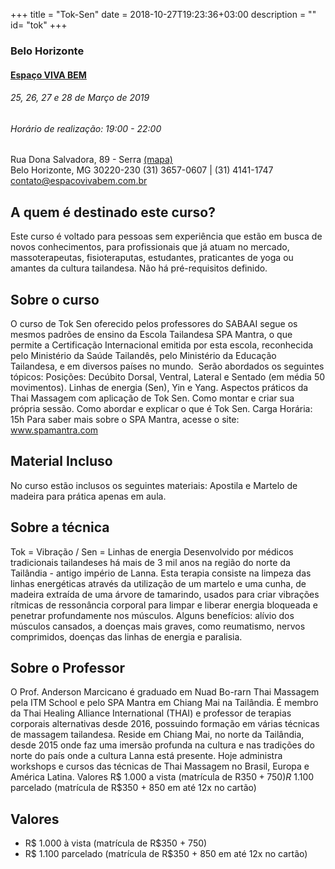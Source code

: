 +++
title = "Tok-Sen"
date = 2018-10-27T19:23:36+03:00
description = ""
id= "tok"
+++

### Belo Horizonte
#### [Espaço VIVA BEM](https://www.vivabemespacoholistico.com.br) 
###### 25, 26, 27 e 28 de Março de 2019
###### Horário de realização: 19:00 - 22:00
Rua Dona Salvadora, 89 - Serra   [(mapa)](https://goo.gl/maps/EBh7uivfFe92)  
Belo Horizonte, MG 30220-230
(31) 3657-0607 | (31) 4141-1747  
[contato@espacovivabem.com.br](contato@espacovivabem.com.br) 


<!-- ### Vitória
#### [Alma Andaluza Cia e Studio de Dança](http://www.almaandaluza.com.br)
###### Datas: 19 e 20 de Janeiro de 2019
###### Horário de realização: Sábado e Domingo das 09:00 às 17:00  
Avenida Saturnino Ragel Mauro, 999  [(mapa)](https://goo.gl/maps/V5w2kocXmZ62)  
Jardim da Penha - Vitória/ES  
(27) 9951-6456  -->

## A quem é destinado este curso?
Este curso é voltado para pessoas sem experiência que estão em busca de novos conhecimentos, para profissionais que já atuam no mercado, massoterapeutas, fisioteraputas, estudantes, praticantes de yoga ou amantes da cultura tailandesa. Não há pré-requisitos definido.
## Sobre o curso
O curso de Tok Sen oferecido pelos professores do SABAAI segue os mesmos padrões de ensino da Escola Tailandesa SPA Mantra, o que permite a Certificação Internacional emitida por esta escola, reconhecida pelo Ministério da Saúde Tailandês, pelo Ministério da Educação Tailandesa, e em diversos países no mundo. ​ Serão abordados os seguintes tópicos: ​ Posições: Decúbito Dorsal, Ventral, Lateral e Sentado (em média 50 movimentos). Linhas de energia (Sen), Yin e Yang. Aspectos práticos da Thai Massagem com aplicação de Tok Sen. Como montar e criar sua própria sessão. Como abordar e explicar o que é Tok Sen.
​Carga Horária: 15h
Para saber mais sobre o SPA Mantra, acesse o site: www.spamantra.com
​
## Material Incluso
No curso estão inclusos os seguintes materiais: Apostila e Martelo de madeira para prática apenas em aula.

## Sobre a técnica
Tok = Vibração / Sen = Linhas de energia
Desenvolvido por médicos tradicionais tailandeses há mais de 3 mil anos na região do norte da Tailândia - antigo império de Lanna. Esta terapia consiste na limpeza das linhas energéticas através da utilização de um martelo e uma cunha, de madeira extraída de uma árvore de tamarindo, usados para criar vibrações rítmicas de ressonância corporal para limpar e liberar energia bloqueada e penetrar profundamente nos músculos. Alguns benefícios: alívio dos músculos cansados, a doenças mais graves, como reumatismo, nervos comprimidos, doenças das linhas de energia e paralisia.
​
## Sobre o Professor
O Prof. Anderson Marcicano é graduado em Nuad Bo-rarn Thai Massagem pela ITM School e pelo SPA Mantra em Chiang Mai na Tailândia. É membro da Thai Healing Alliance International (THAI) e professor de terapias corporais alternativas desde 2016, possuindo formação em várias técnicas de massagem tailandesa. Reside em Chiang Mai, no norte da Tailândia, desde 2015 onde faz uma imersão profunda na cultura e nas tradições do norte do país onde a cultura Lanna está presente. Hoje administra workshops e cursos das técnicas de Thai Massagem no Brasil, Europa e América Latina.
Valores R$ 1.000 a vista (matrícula de R$350 + 750) R$ 1.100 parcelado (matrícula de R$350 + 850 em até 12x no cartão)

## Valores
- R$ 1.000 à vista (matrícula de R$350 + 750)
- R$ 1.100 parcelado (matrícula de R$350 + 850 em até 12x no cartão)